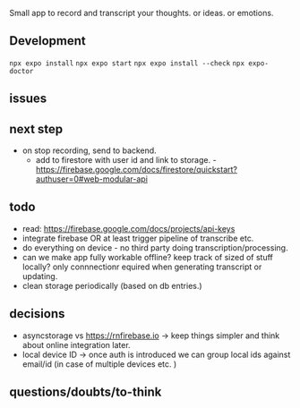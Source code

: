 Small app to record and transcript your thoughts. or ideas. or emotions.

## Development

`npx expo install`
`npx expo start`
`npx expo install --check`
`npx expo-doctor`

## issues

## next step

- on stop recording, send to backend.
  - add to firestore with user id and link to storage. - https://firebase.google.com/docs/firestore/quickstart?authuser=0#web-modular-api

## todo

- read: https://firebase.google.com/docs/projects/api-keys
- integrate firebase OR at least trigger pipeline of transcribe etc.
- do everything on device - no third party doing transcription/processing.
- can we make app fully workable offline? keep track of sized of stuff locally? only connnectionr equired when generating transcript or updating.
- clean storage periodically (based on db entries.)

## decisions

- asyncstorage vs https://rnfirebase.io -> keep things simpler and think about online integration later.
- local device ID -> once auth is introduced we can group local ids against email/id (in case of multiple devices etc. )

## questions/doubts/to-think
